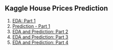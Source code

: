 ## Kaggle House Prices Prediction

1. [EDA: Part 1](https://nbviewer.jupyter.org/github/jeswingeorge/Kaggle-House-Prices-Prediction/blob/master/1.EDA.ipynb)
2. [Prediction - Part 1](https://nbviewer.jupyter.org/github/jeswingeorge/Kaggle-House-Prices-Prediction/blob/master/2.regression_predictions.ipynb)
3. [EDA and Prediction: Part 2](https://nbviewer.jupyter.org/github/jeswingeorge/Kaggle-House-Prices-Prediction/blob/master/3.EDA-part-2.ipynb)
4. [EDA and Prediction: Part 3](https://nbviewer.jupyter.org/github/jeswingeorge/Kaggle-House-Prices-Prediction/blob/master/4.EDA-prediction.ipynb)
5. [EDA and Prediction: Part 4]()